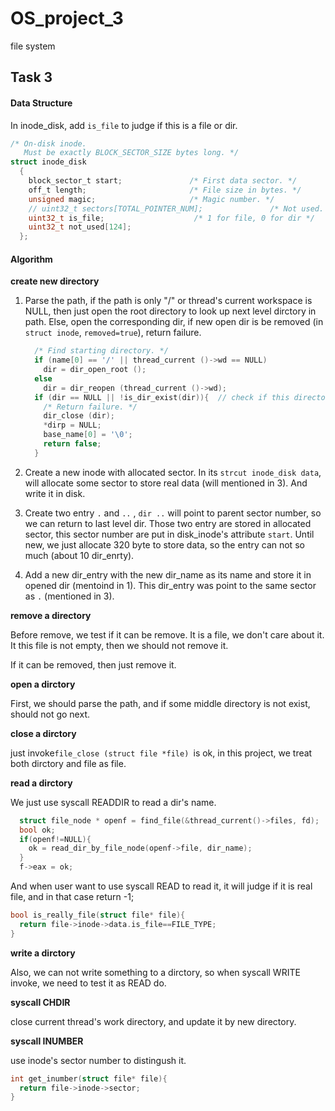 # OS_project_3
file system





## Task 3

#### Data Structure

In inode_disk, add `is_file` to judge if this is a file or dir.

```c
/* On-disk inode.
   Must be exactly BLOCK_SECTOR_SIZE bytes long. */
struct inode_disk
  {
    block_sector_t start;               /* First data sector. */
    off_t length;                       /* File size in bytes. */
    unsigned magic;                     /* Magic number. */
    // uint32_t sectors[TOTAL_POINTER_NUM];               /* Not used. */
    uint32_t is_file;                    /* 1 for file, 0 for dir */
    uint32_t not_used[124];
  };
```







#### Algorithm

**create  new directory**

1. Parse the path, if the path is only "/" or thread's current workspace is NULL, then just open the root directory to look up next level dirctory in path. Else, open the corresponding dir, if new open dir is be removed (in `struct inode`, `removed=true`), return failure.

   ```c
     /* Find starting directory. */
     if (name[0] == '/' || thread_current ()->wd == NULL)
       dir = dir_open_root ();
     else
       dir = dir_reopen (thread_current ()->wd);
     if (dir == NULL || !is_dir_exist(dir)){  // check if this directory has been removed
       /* Return failure. */
       dir_close (dir);
       *dirp = NULL;
       base_name[0] = '\0';
       return false;
     }
   ```

2. Create a new inode with allocated sector. In its `strcut inode_disk data`, will allocate some sector to store real data (will mentioned in 3). And write it in disk.

3. Create two entry `.` and `..` , `dir ..` will point to parent sector number, so we can return to last level dir. Those two entry are stored in allocated sector, this sector number are put in disk_inode's attribute `start`.  Until new, we just allocate 320 byte to store data, so the entry can not so much (about 10 dir_enrty). 

4. Add a new dir_entry with the new dir_name as its name and store it in opened dir (mentoind in 1). This dir_entry was point to the same sector as `.` (mentioned in 3).

**remove a directory**

Before remove, we test if it can be remove. It is a file, we don't care about it. It this file is not empty, then we should not remove it.

If it can be removed, then just remove it.

**open a dirctory**

First, we should parse the path, and if some middle directory is not exist, should not go next.

**close a dirctory**

just invoke`file_close (struct file *file) `is ok, in this project, we treat both dirctory and file as file.

**read a dirctory** 

We just use syscall READDIR to read a dir's name.

```c
  struct file_node * openf = find_file(&thread_current()->files, fd);
  bool ok;
  if(openf!=NULL){
    ok = read_dir_by_file_node(openf->file, dir_name);
  }
  f->eax = ok;
```

And when user want to use syscall READ to read it, it will judge if it is real file, and in that case return -1;

```c
bool is_really_file(struct file* file){
  return file->inode->data.is_file==FILE_TYPE;
}
```

**write a dirctory**

Also, we can not write something to a dirctory, so when syscall WRITE invoke, we need to test it as READ do.

**syscall CHDIR**

close current thread's work directory, and update it by new directory.

**syscall INUMBER**

use inode's sector number to distingush it.

```c
int get_inumber(struct file* file){
  return file->inode->sector;
}
```





